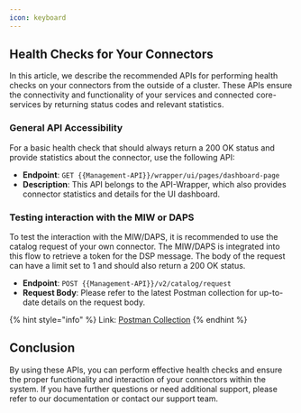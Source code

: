 ```yaml
---
icon: keyboard
---
```


## Health Checks for Your Connectors

In this article, we describe the recommended APIs for performing health checks on your connectors from the outside of a cluster. These APIs ensure the connectivity and functionality of your services and connected core-services by returning status codes and relevant statistics.

### General API Accessibility

For a basic health check that should always return a 200 OK status and provide statistics about the connector, use the following API:

- **Endpoint**: `GET {{Management-API}}/wrapper/ui/pages/dashboard-page`
- **Description**: This API belongs to the API-Wrapper, which also provides connector statistics and details for the UI dashboard.

### Testing interaction with the MIW or DAPS

To test the interaction with the MIW/DAPS, it is recommended to use the catalog request of your own connector. The MIW/DAPS is integrated into this flow to retrieve a token for the DSP message. The body of the request can have a limit set to 1 and should also return a 200 OK status.

- **Endpoint**: `POST {{Management-API}}/v2/catalog/request`
- **Request Body**: Please refer to the latest Postman collection for up-to-date details on the request body.

{% hint style="info" %} 
Link: <a href="https://github.com/sovity/edc-ce/blob/main/docs/api/postman_collection.json">Postman Collection</a>
{% endhint %}

## Conclusion

By using these APIs, you can perform effective health checks and ensure the proper functionality and interaction of your connectors within the system. If you have further questions or need additional support, please refer to our documentation or contact our support team.
